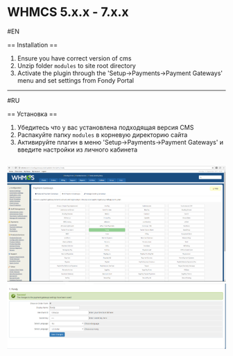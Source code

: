 WHMCS 5.x.x - 7.x.x
=========

#EN

== Installation ==

1. Ensure you have correct version of cms
2. Unzip folder ```modules``` to site root directory
3. Activate the plugin through the 'Setup->Payments->Payment Gateways' menu and set settings from Fondy Portal

---------

#RU

== Установка ==

1. Убедитесь что у вас установлена подходящая версия CMS
2. Распакуйте папку ```modules``` в корневую директорию сайта
3. Активируйте плагин в меню 'Setup->Payments->Payment Gateways' и введите настройки из личного кабинета

![Скриншот][1]
![Скриншот][2]
----

[1]: https://raw.githubusercontent.com/cloudipsp/WHMCS/master/Screenshot_1.png
[2]: https://raw.githubusercontent.com/cloudipsp/WHMCS/master/Screenshot_2.png